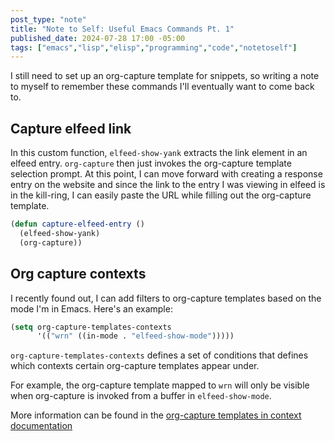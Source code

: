 ```yaml
---
post_type: "note"
title: "Note to Self: Useful Emacs Commands Pt. 1"
published_date: 2024-07-28 17:00 -05:00
tags: ["emacs","lisp","elisp","programming","code","notetoself"]
---
```


I still need to set up an org-capture template for snippets, so writing a note to myself to remember these commands I'll eventually want to come back to.

## Capture elfeed link

In this custom function, `elfeed-show-yank` extracts the link element in an elfeed entry. `org-capture` then just invokes the org-capture template selection prompt. At this point, I can move forward with creating a response entry on the website and since the link to the entry I was viewing in elfeed is in the kill-ring, I can easily paste the URL while filling out the org-capture template. 

```lisp
(defun capture-elfeed-entry ()
  (elfeed-show-yank)
  (org-capture))
```

## Org capture contexts

I recently found out, I can add filters to org-capture templates based on the mode I'm in Emacs. Here's an example:

```lisp
(setq org-capture-templates-contexts
      '(("wrn" ((in-mode . "elfeed-show-mode")))))
```

`org-capture-templates-contexts` defines a set of conditions that defines which contexts certain org-capture templates appear under.

For example, the org-capture template mapped to `wrn` will only be visible when org-capture is invoked from a buffer in `elfeed-show-mode`.

More information can be found in the [org-capture templates in context documentation](https://orgmode.org/manual/Templates-in-contexts.html)
